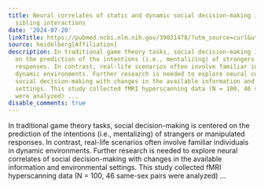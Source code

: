 ```yaml
---
title: Neural correlates of static and dynamic social decision-making in real-time
  sibling interactions
date: '2024-07-20'
linkTitle: https://pubmed.ncbi.nlm.nih.gov/39031478/?utm_source=curl&utm_medium=rss&utm_campaign=pubmed-2&utm_content=1FakS-2QOkCT8HsMOQP1bCRQ4YzyumYOmxmF0moLsQ3dFB1E9V&fc=20220326224207&ff=20240721181857&v=2.18.0.post9+e462414
source: heidelberg[Affiliation]
description: In traditional game theory tasks, social decision-making is centered
  on the prediction of the intentions (i.e., mentalizing) of strangers or manipulated
  responses. In contrast, real-life scenarios often involve familiar individuals in
  dynamic environments. Further research is needed to explore neural correlates of
  social decision-making with changes in the available information and environmental
  settings. This study collected fMRI hyperscanning data (N = 100, 46 same-sex pairs
  were analyzed) ...
disable_comments: true
---
```

In traditional game theory tasks, social decision-making is centered on the prediction of the intentions (i.e., mentalizing) of strangers or manipulated responses. In contrast, real-life scenarios often involve familiar individuals in dynamic environments. Further research is needed to explore neural correlates of social decision-making with changes in the available information and environmental settings. This study collected fMRI hyperscanning data (N = 100, 46 same-sex pairs were analyzed) ...